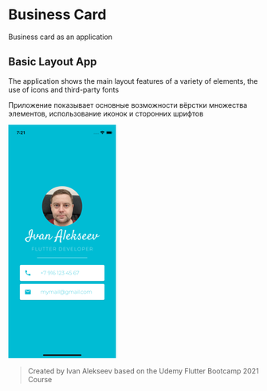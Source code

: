 # Business Card

Business card as an application

## Basic Layout App

The application shows the main layout features of a variety of elements,
the use of icons and third-party fonts

Приложение показывает основные возможности вёрстки множества элементов,
использование иконок и сторонних шрифтов

![Screenshot](/images/Screen.png)

>Created by Ivan Alekseev based on the Udemy Flutter Bootcamp 2021 Course  

